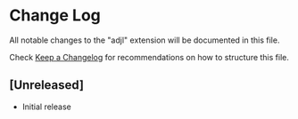 # Change Log

All notable changes to the "adjl" extension will be documented in this file.

Check [Keep a Changelog](http://keepachangelog.com/) for recommendations on how to structure this file.

## [Unreleased]

- Initial release